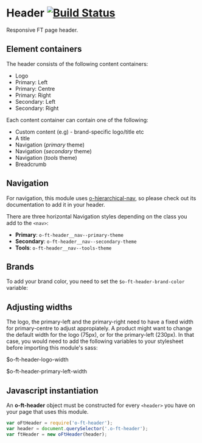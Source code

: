 # Header [![Build Status](https://travis-ci.org/Financial-Times/o-ft-header.png?branch=version2)](https://travis-ci.org/Financial-Times/o-ft-header)

Responsive FT page header.

## Element containers

The header consists of the following content containers:

* Logo
* Primary: Left
* Primary: Centre
* Primary: Right
* Secondary: Left
* Secondary: Right

Each content container can contain one of the following:

* Custom content (e.g) - brand-specific logo/title etc
* A title
* Navigation (_primary_ theme)
* Navigation (_secondary_ theme)
* Navigation (_tools_ theme)
* Breadcrumb

## Navigation

For navigation, this module uses [o-hierarchical-nav](https://github.com/Financial-Times/o-hierarchical-nav), so please check out its documentation to add it in your header.

There are three horizontal Navigation styles depending on the class you add to the `<nav>`:

* __Primary__: `o-ft-header__nav--primary-theme`
* __Secondary__: `o-ft-header__nav--secondary-theme`
* __Tools__: `o-ft-header__nav--tools-theme`

## Brands

To add your brand color, you need to set the `$o-ft-header-brand-color` variable:

## Adjusting widths

The logo, the primary-left and the primary-right need to have a fixed width for primary-centre to adjust appropiately. A product might want to change the default width for the logo (75px), or for the primary-left (230px). In that case, you would need to add the following variables to your stylesheet before importing this module's sass:

$o-ft-header-logo-width

$o-ft-header-primary-left-width

## Javascript instantiation

An __o-ft-header__ object must be constructed for every `<header>` you have on your page that uses this module.

```javascript
var oFtHeader = require('o-ft-header');
var header = document.querySelector('.o-ft-header');
var ftHeader = new oFtHeader(header);
```
